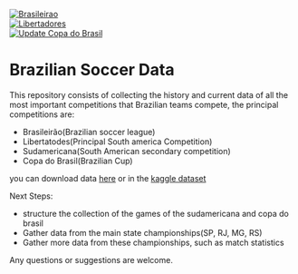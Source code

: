 [![Brasileirao](https://github.com/ricardomattos05/Scraping_Brasileirao/actions/workflows/Update_Brasileirao.yaml/badge.svg)](https://github.com/ricardomattos05/Scraping_Brasileirao/actions/workflows/Update_Brasileirao.yaml)      
[![Libertadores](https://github.com/ricardomattos05/Scraping_Brasileirao/actions/workflows/Update_Libertadores.yaml/badge.svg)](https://github.com/ricardomattos05/Scraping_Brasileirao/actions/workflows/Update_Libertadores.yaml)  
[![Update Copa do Brasil](https://github.com/ricardomattos05/Brazilian-Soccer-Data/actions/workflows/Update_Copa_Brasil.yaml/badge.svg)](https://github.com/ricardomattos05/Brazilian-Soccer-Data/actions/workflows/Update_Copa_Brasil.yaml)

# Brazilian Soccer Data

This repository consists of collecting the history and current data of all the most important competitions that Brazilian teams compete, the principal competitions are:

* Brasileirão(Brazilian soccer league)
* Libertatodes(Principal South america Competition)
* Sudamericana(South American secondary competition)
* Copa do Brasil(Brazilian Cup)

you can download data [here](https://github.com/ricardomattos05/Scraping_Brasileirao/tree/master/Data) or in the [kaggle dataset](https://www.kaggle.com/ricardomattos05/jogos-do-campeonato-brasileiro)

Next Steps:
- structure the collection of the games of the sudamericana and copa do brasil
- Gather data from the main state championships(SP, RJ, MG, RS)
- Gather more data from these championships, such as match statistics

Any questions or suggestions are welcome.
